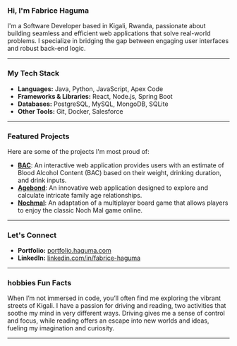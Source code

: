 ### Hi, I'm Fabrice Haguma

I'm a Software Developer based in Kigali, Rwanda, passionate about building seamless and efficient web applications that solve real-world problems. I specialize in bridging the gap between engaging user interfaces and robust back-end logic.

---

###  My Tech Stack

- **Languages:** Java, Python, JavaScript, Apex Code
- **Frameworks & Libraries:** React, Node.js, Spring Boot
- **Databases:** PostgreSQL, MySQL, MongoDB, SQLite
- **Other Tools:** Git, Docker, Salesforce

---

###  Featured Projects

Here are some of the projects I'm most proud of:

- **[BAC](https://bac.haguma.com/)**: An interactive web application provides users with an estimate of Blood Alcohol Content (BAC) based on their weight, drinking duration, and drink inputs.
- **[Agebond](https://agebond.haguma.com/)**: An innovative web application designed to explore and calculate intricate family age relationships.
- **[Nochmal](https://nochmal.haguma.com/)**: An adaptation of a multiplayer board game that allows players to enjoy the classic Noch Mal game online. 

---

###  Let's Connect

- **Portfolio:** [portfolio.haguma.com](https://portfolio.haguma.com/)
- **LinkedIn:** [linkedin.com/in/fabrice-haguma](https://www.linkedin.com/in/fabrice-haguma/)

---

###  hobbies Fun Facts

When I’m not immersed in code, you’ll often find me exploring the vibrant streets of Kigali. I have a passion for driving and reading, two activities that soothe my mind in very different ways. Driving gives me a sense of control and focus, while reading offers an escape into new worlds and ideas, fueling my imagination and curiosity.

---
